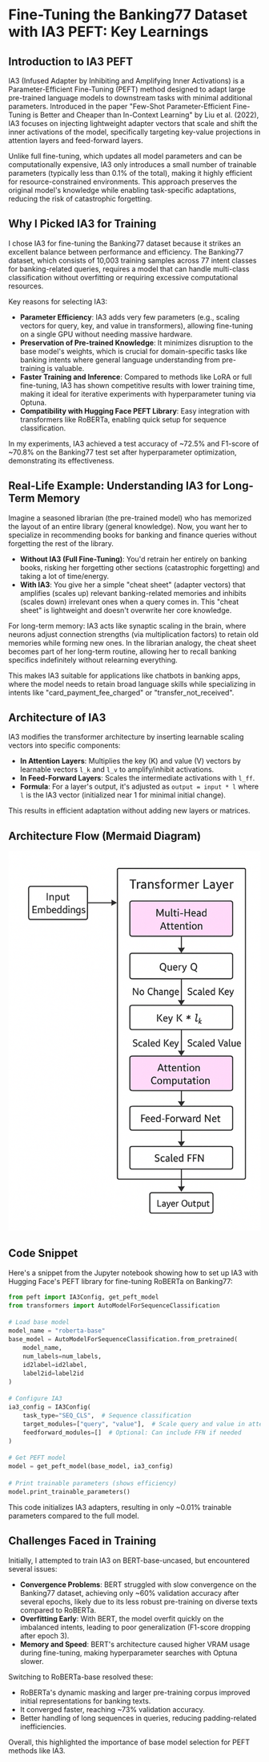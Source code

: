 # Fine-Tuning the Banking77 Dataset with IA3 PEFT: Key Learnings

## Introduction to IA3 PEFT

IA3 (Infused Adapter by Inhibiting and Amplifying Inner Activations) is a Parameter-Efficient Fine-Tuning (PEFT) method designed to adapt large pre-trained language models to downstream tasks with minimal additional parameters. Introduced in the paper "Few-Shot Parameter-Efficient Fine-Tuning is Better and Cheaper than In-Context Learning" by Liu et al. (2022), IA3 focuses on injecting lightweight adapter vectors that scale and shift the inner activations of the model, specifically targeting key-value projections in attention layers and feed-forward layers.

Unlike full fine-tuning, which updates all model parameters and can be computationally expensive, IA3 only introduces a small number of trainable parameters (typically less than 0.1% of the total), making it highly efficient for resource-constrained environments. This approach preserves the original model's knowledge while enabling task-specific adaptations, reducing the risk of catastrophic forgetting.

## Why I Picked IA3 for Training

I chose IA3 for fine-tuning the Banking77 dataset because it strikes an excellent balance between performance and efficiency. The Banking77 dataset, which consists of 10,003 training samples across 77 intent classes for banking-related queries, requires a model that can handle multi-class classification without overfitting or requiring excessive computational resources.

Key reasons for selecting IA3:
- **Parameter Efficiency**: IA3 adds very few parameters (e.g., scaling vectors for query, key, and value in transformers), allowing fine-tuning on a single GPU without needing massive hardware.
- **Preservation of Pre-trained Knowledge**: It minimizes disruption to the base model's weights, which is crucial for domain-specific tasks like banking intents where general language understanding from pre-training is valuable.
- **Faster Training and Inference**: Compared to methods like LoRA or full fine-tuning, IA3 has shown competitive results with lower training time, making it ideal for iterative experiments with hyperparameter tuning via Optuna.
- **Compatibility with Hugging Face PEFT Library**: Easy integration with transformers like RoBERTa, enabling quick setup for sequence classification.

In my experiments, IA3 achieved a test accuracy of ~72.5% and F1-score of ~70.8% on the Banking77 test set after hyperparameter optimization, demonstrating its effectiveness.

## Real-Life Example: Understanding IA3 for Long-Term Memory

Imagine a seasoned librarian (the pre-trained model) who has memorized the layout of an entire library (general knowledge). Now, you want her to specialize in recommending books for banking and finance queries without forgetting the rest of the library.

- **Without IA3 (Full Fine-Tuning)**: You'd retrain her entirely on banking books, risking her forgetting other sections (catastrophic forgetting) and taking a lot of time/energy.
- **With IA3**: You give her a simple "cheat sheet" (adapter vectors) that amplifies (scales up) relevant banking-related memories and inhibits (scales down) irrelevant ones when a query comes in. This "cheat sheet" is lightweight and doesn't overwrite her core knowledge.

For long-term memory: IA3 acts like synaptic scaling in the brain, where neurons adjust connection strengths (via multiplication factors) to retain old memories while forming new ones. In the librarian analogy, the cheat sheet becomes part of her long-term routine, allowing her to recall banking specifics indefinitely without relearning everything.

This makes IA3 suitable for applications like chatbots in banking apps, where the model needs to retain broad language skills while specializing in intents like "card_payment_fee_charged" or "transfer_not_received".

## Architecture of IA3

IA3 modifies the transformer architecture by inserting learnable scaling vectors into specific components:
- **In Attention Layers**: Multiplies the key (K) and value (V) vectors by learnable vectors `l_k` and `l_v` to amplify/inhibit activations.
- **In Feed-Forward Layers**: Scales the intermediate activations with `l_ff`.
- **Formula**: For a layer's output, it's adjusted as `output = input * l` where `l` is the IA3 vector (initialized near 1 for minimal initial change).

This results in efficient adaptation without adding new layers or matrices.

## Architecture Flow (Mermaid Diagram)

![](Images\IA3_learning.png)


## Code Snippet

Here's a snippet from the Jupyter notebook showing how to set up IA3 with Hugging Face's PEFT library for fine-tuning RoBERTa on Banking77:

```python
from peft import IA3Config, get_peft_model
from transformers import AutoModelForSequenceClassification

# Load base model
model_name = "roberta-base"
base_model = AutoModelForSequenceClassification.from_pretrained(
    model_name,
    num_labels=num_labels,
    id2label=id2label,
    label2id=label2id
)

# Configure IA3
ia3_config = IA3Config(
    task_type="SEQ_CLS",  # Sequence classification
    target_modules=["query", "value"],  # Scale query and value in attention
    feedforward_modules=[]  # Optional: Can include FFN if needed
)

# Get PEFT model
model = get_peft_model(base_model, ia3_config)

# Print trainable parameters (shows efficiency)
model.print_trainable_parameters()
```

This code initializes IA3 adapters, resulting in only ~0.01% trainable parameters compared to the full model.

## Challenges Faced in Training

Initially, I attempted to train IA3 on BERT-base-uncased, but encountered several issues:
- **Convergence Problems**: BERT struggled with slow convergence on the Banking77 dataset, achieving only ~60% validation accuracy after several epochs, likely due to its less robust pre-training on diverse texts compared to RoBERTa.
- **Overfitting Early**: With BERT, the model overfit quickly on the imbalanced intents, leading to poor generalization (F1-score dropping after epoch 3).
- **Memory and Speed**: BERT's architecture caused higher VRAM usage during fine-tuning, making hyperparameter searches with Optuna slower.

Switching to RoBERTa-base resolved these:
- RoBERTa's dynamic masking and larger pre-training corpus improved initial representations for banking texts.
- It converged faster, reaching ~73% validation accuracy.
- Better handling of long sequences in queries, reducing padding-related inefficiencies.

Overall, this highlighted the importance of base model selection for PEFT methods like IA3.